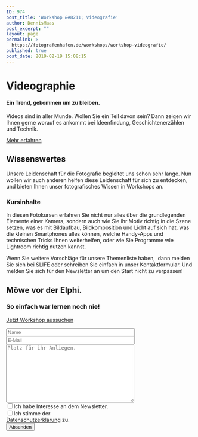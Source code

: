 ```yaml
---
ID: 974
post_title: 'Workshop &#8211; Videografie'
author: DennisMaas
post_excerpt: ""
layout: page
permalink: >
  https://fotografenhafen.de/workshops/workshop-videografie/
published: true
post_date: 2019-02-19 15:08:15
---
```

<h1>Videographie</h1>		
			<h4>Ein Trend, gekommen um zu bleiben.</h4>		
		<p>Videos sind in aller Munde. Wollen Sie ein Teil davon sein? Dann zeigen wir Ihnen gerne worauf es ankommt bei Ideenfindung, Geschichtenerzählen und Technik.</p>		
			<a href="#weiterlesen" role="button">
						Mehr erfahren
					</a>
			<h2>Wissenswertes</h2>		
		<p>Unsere Leidenschaft für die Fotografie begleitet uns schon sehr lange. Nun wollen wir auch anderen helfen diese Leidenschaft für sich zu entdecken, und bieten Ihnen unser fotografisches Wissen in Workshops an.</p>		
			<h3>Kursinhalte</h3>		
		<p>In diesen Fotokursen erfahren Sie nicht nur alles über die grundlegenden Elemente einer Kamera, sondern auch wie Sie ihr Motiv richtig in die Szene setzen, was es mit Bildaufbau, Bildkomposition und Licht auf sich hat, was die kleinen Smartphones alles können, welche Handy-Apps und technischen Tricks Ihnen weiterhelfen, oder wie Sie Programme wie Lightroom richtig nutzen kannst.</p><p>Wenn Sie weitere Vorschläge für unsere Themenliste haben,  dann melden Sie sich bei SLIFE oder schreiben Sie einfach in unser Kontaktformular. Und melden Sie sich für den Newsletter an um den Start nicht zu verpassen!</p>		
			<h2>Möwe vor der Elphi.</h2>		
			<h3>So einfach war lernen noch nie!</h3>		
			<a href="#weiterlesen" role="button">
						Jetzt Workshop aussuchen
					</a>
<form action="/wp-admin/admin-ajax.php#wpcf7-f8677-o1" method="post" novalidate="novalidate">
<input type="hidden" name="_wpcf7" value="8677" />
<input type="hidden" name="_wpcf7_version" value="5.1.3" />
<input type="hidden" name="_wpcf7_locale" value="en_US" />
<input type="hidden" name="_wpcf7_unit_tag" value="wpcf7-f8677-o1" />
<input type="hidden" name="_wpcf7_container_post" value="0" />
<input type="hidden" name="_wpcf7cf_hidden_group_fields" value="" />
<input type="hidden" name="_wpcf7cf_hidden_groups" value="" />
<input type="hidden" name="_wpcf7cf_visible_groups" value="" />
<input type="hidden" name="_wpcf7cf_options" value="{&quot;form_id&quot;:8677,&quot;conditions&quot;:[{&quot;then_field&quot;:&quot;-1&quot;,&quot;and_rules&quot;:[{&quot;if_field&quot;:&quot;Newsletter&quot;,&quot;operator&quot;:&quot;equals&quot;,&quot;if_value&quot;:&quot;1&quot;}]}],&quot;settings&quot;:{&quot;animation&quot;:&quot;yes&quot;,&quot;animation_intime&quot;:200,&quot;animation_outtime&quot;:200,&quot;notice_dismissed&quot;:false}}" />
<p><input type="text" name="Name" value="" size="40" aria-invalid="false" placeholder="Name" /><br />
<input type="email" name="your-email" value="" size="40" aria-required="true" aria-invalid="false" placeholder="E-Mail" /><br />
<textarea name="Besonderheiten" cols="40" rows="10" aria-required="true" aria-invalid="false" placeholder="Platz für ihr Anliegen."></textarea><br />
<input type="checkbox" name="Newsletter[]" value="Ich habe Interesse an dem Newsletter." />Ich habe Interesse an dem Newsletter.<br />
<label><input type="checkbox" name="Daten" value="1" aria-invalid="false" />Ich stimme der <br> <a href=" https://fotografenhafen.de/datenschutzerklärung" >Datenschutzerklärung</a> zu.</label><br />
<input type="submit" value="Absenden" /></p>
<p style="display: none !important"><input type="hidden" name="referer-page" value="https://fotografenhafen.de/wp-admin/post.php?post=974&action=elementor" aria-invalid="false"></p>
<!-- Chimpmail extension by Renzo Johnson --></form>